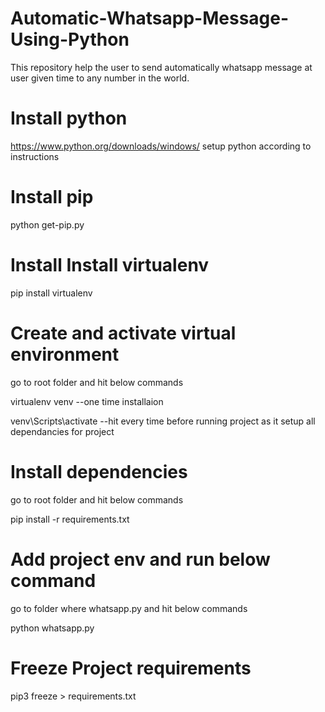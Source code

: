 # Automatic-Whatsapp-Message-Using-Python
This repository help the user to send automatically whatsapp message at user given time  to any number in the world.

# Install python

https://www.python.org/downloads/windows/
setup python according to instructions

# Install pip
python get-pip.py

# Install Install virtualenv
pip install virtualenv

# Create and activate virtual environment
go to root folder and hit below commands

virtualenv venv --one time installaion

venv\Scripts\activate --hit every time before running project as it setup all dependancies for project

# Install dependencies 
go to root folder and hit below commands

pip install -r requirements.txt 

# Add project env and run below command
go to folder where whatsapp.py  and hit below commands

python whatsapp.py

# Freeze Project requirements

pip3 freeze > requirements.txt



